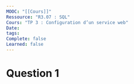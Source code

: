 ```yaml
---
MOOC: "[[Cours]]"
Ressource: "R3.07 : SQL"
Cours: "TP 3 : Configuration d’un service web"
Date: 
tags: 
Complete: false
Learned: false
---
```

# Question 1
